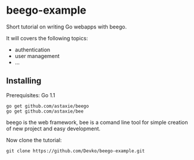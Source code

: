 beego-example
=============

Short tutorial on writing Go webapps with beego.

It will covers the following topics:
- authentication
- user management
- ...

Installing
----------

Prerequisites: Go 1.1

    go get github.com/astaxie/beego
    go get github.com/astaxie/bee

beego is the web framework, bee is a comand line tool for simple creation of new project and
easy development.

Now clone the tutorial:

    git clone https://github.com/Devko/beego-example.git



